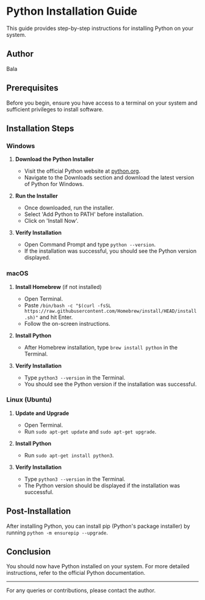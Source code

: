 # Python Installation Guide

This guide provides step-by-step instructions for installing Python on your system. 

## Author
Bala

## Prerequisites

Before you begin, ensure you have access to a terminal on your system and sufficient privileges to install software.

## Installation Steps

### Windows

1. **Download the Python Installer**
   - Visit the official Python website at [python.org](https://www.python.org/).
   - Navigate to the Downloads section and download the latest version of Python for Windows.

2. **Run the Installer**
   - Once downloaded, run the installer.
   - Select 'Add Python to PATH' before installation.
   - Click on 'Install Now'.

3. **Verify Installation**
   - Open Command Prompt and type `python --version`.
   - If the installation was successful, you should see the Python version displayed.

### macOS

1. **Install Homebrew** (if not installed)
   - Open Terminal.
   - Paste `/bin/bash -c "$(curl -fsSL https://raw.githubusercontent.com/Homebrew/install/HEAD/install.sh)"` and hit Enter.
   - Follow the on-screen instructions.

2. **Install Python**
   - After Homebrew installation, type `brew install python` in the Terminal.

3. **Verify Installation**
   - Type `python3 --version` in the Terminal.
   - You should see the Python version if the installation was successful.

### Linux (Ubuntu)

1. **Update and Upgrade**
   - Open Terminal.
   - Run `sudo apt-get update` and `sudo apt-get upgrade`.

2. **Install Python**
   - Run `sudo apt-get install python3`.

3. **Verify Installation**
   - Type `python3 --version` in the Terminal.
   - The Python version should be displayed if the installation was successful.

## Post-Installation

After installing Python, you can install pip (Python's package installer) by running `python -m ensurepip --upgrade`.

## Conclusion

You should now have Python installed on your system. For more detailed instructions, refer to the official Python documentation.

---

For any queries or contributions, please contact the author.
